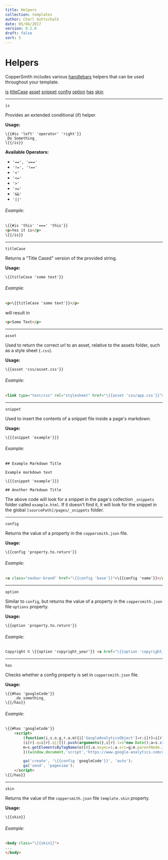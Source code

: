 ```yaml
---
title: Helpers
collection: templates
author: Charl Gottschalk
date: 05/04/2017
version: 0.1.0
draft: false
sort: 5
---
```


# Helpers

CopperSmith includes various [handlebars](http://handlebarsjs.com/) helpers that can be used throughout your template.

[is](#is)
[titleCase](#titleCase)
[asset](#asset)
[snippet](#snippet)
[config](#config)
[option](#option)
[has](#has)
[skin](#skin)

---

<a name="is"></a>

`is`

Provides an extended conditional (if) helper.

**Usage:**

```
\{{#is 'left' 'operator' 'right'}}
_Do Something_
\{{/is}}
```

**Available Operators:**

- `'==', '==='`
- `'!=', '!=='`
- `'<'`
- `'<='`
- `'>'`
- `'>='`
- `'&&'`
- `'||'`

###### Example:

```html
\{{#is 'this' '===' 'this'}}
<p>Yes it is</p>
\{{/is}}
```

---

<a name="titleCase"></a>

`titleCase`

Returns a "Title Cased" version of the provided string.

**Usage:**

```
\{{titleCase 'some text'}}
```

###### Example:

```html
<p>\{{titleCase 'some text'}}</p>
```

will result in 

```html
<p>Some Text</p>
```

---

<a name="asset"></a>

`asset`

Used to return the correct url to an asset, relative to the assets folder, such as a style sheet (`.css`).

**Usage:**

```
\{{asset 'css/asset.css'}}
```

###### Example:

```html
<link type="text/css" rel="stylesheet" href="\{{asset 'css/app.css'}}">
```

---

<a name="snippet"></a>

`snippet`

Used to insert the contents of a snippet file inside a page's markdown.

**Usage:**

```
\{{{snippet 'example'}}}
```

###### Example:

```
## Example Markdown Title

Example markdown text

\{{{snippet 'example'}}}

## Another Markdown Title
```

The above code will look for a snippet in the page's collection `_snippets` folder called `example.html`. If it doesn't find it, it will look for the snippet in the global `[sourcePath]/pages/_snippets` folder.

---

<a name="config"></a>

`config`

Returns the value of a property in the `coppersmith.json` file.

**Usage:**

```
\{{config 'property.to.return'}}
```

###### Example:

```html
<a class="navbar-brand" href="\{{config 'base'}}">\{{config 'name'}}</a>
```

---

<a name="option"></a>

`option`

Similar to `config`, but returns the value of a property in the `coppersmith.json` file `options` property.

**Usage:**

```
\{{option 'property.to.return'}}
```

###### Example:

```html
Copyright © \{{option 'copyright_year'}} <a href="\{{option 'copyright_url'}}">\{{option 'copyright_display'}}</a>.
```

---

<a name="has"></a>

`has`

Checks whether a config property is set in `coppersmith.json` file.

**Usage:**

```
\{{#has 'googleCode'}}
    _do something_
\{{/has}}
```

###### Example:

```html
\{{#has 'googleCode'}}
    <script>
        (function(i,s,o,g,r,a,m){i['GoogleAnalyticsObject']=r;i[r]=i[r]||function(){
        (i[r].q=i[r].q||[]).push(arguments)},i[r].l=1*new Date();a=s.createElement(o),
        m=s.getElementsByTagName(o)[0];a.async=1;a.src=g;m.parentNode.insertBefore(a,m)
        })(window,document,'script','https://www.google-analytics.com/analytics.js','ga');

        ga('create', '\{{config 'googleCode'}}', 'auto');
        ga('send', 'pageview');
    </script>
\{{/has}}
```

---

<a name="skin"></a>

`skin`

Returns the value of the `coppersmith.json` file `template.skin` property.

**Usage:**

```
\{{skin}}
```

###### Example:

```html
<body class="\{{skin}}">
...
</body>
```